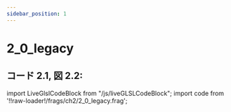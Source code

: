```yaml
---
sidebar_position: 1
---
```


# 2_0_legacy
## コード 2.1, 図 2.2: 

import LiveGlslCodeBlock from "/js/liveGLSLCodeBlock";
import code from '!!raw-loader!/frags/ch2/2_0_legacy.frag';

<LiveGlslCodeBlock fragName='2_0_legacy.frag' fragCode={code} />
